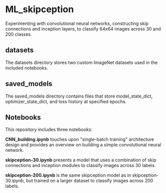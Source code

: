 # ML_skipception  
Experimenting with convolutional neural networks, constructing skip connections and inception layers, to classify 64x64 images across 30 and 200 classes.  
  
## datasets  
The datasets directory stores two custom ImageNet datasets used in the included notebooks.  
  
## saved_models  
The saved_models directory contains files that store model_state_dict, optimizer_state_dict, and loss history at specified epochs.  
  
## Notebooks  
This repository includes three notebooks:  
  
**CNN_building.ipynb** touches upon "single-batch training" architecture design and provides an overview on building a simple convolutional neural network.  
  
**skipception-30.ipynb** presents a model that uses a combination of skip connections and inception modules to classify images across 30 labels.  
  
**skipception-200.ipynb** is the same skipception model as in skipception-30.ipynb, but trained on a larger dataset to classify images across 200 labels.
